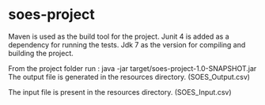 # soes-project

Maven is used as the build tool for the project.
Junit 4 is added as a dependency for running the tests.
Jdk 7 as the version for compiling and building the project.

From the project folder run :    java -jar target/soes-project-1.0-SNAPSHOT.jar
The output file is generated in the resources directory. (SOES_Output.csv)

The input file is present in the resources directory. (SOES_Input.csv) 